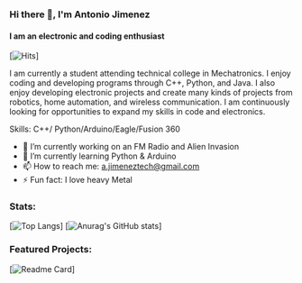 ### Hi there 👋, I'm Antonio Jimenez
#### I am an electronic and coding enthusiast

[![Hits](https://hits.seeyoufarm.com/api/count/incr/badge.svg?url=https%3A%2F%2Fgithub.com%2Fgjbae1212%2Fhit-counter&count_bg=%233D76C8&title_bg=%23555555&icon=&icon_color=%23E7E7E7&title=hits&edge_flat=false)]

I am currently a student attending technical college in Mechatronics. I enjoy coding and developing programs through C++, Python, and Java. I also enjoy developing electronic projects and create many kinds of projects from robotics, home automation, and wireless communication. I am continuously looking for opportunities to expand my skills in code and electronics.

Skills: C++/ Python/Arduino/Eagle/Fusion 360

- 🔭 I’m currently working on an FM Radio and Alien Invasion 
- 🌱 I’m currently learning Python & Arduino 
- 📫 How to reach me: a.jimeneztech@gmail.com 
- ⚡ Fun fact: I love heavy Metal 

### Stats:
[![Top Langs](https://github-readme-stats.vercel.app/api/top-langs/?username=Antoniojim45&show_icons=true&theme=tokyonight&hide=javascript&langs_count=4)]
[![Anurag's GitHub stats](https://github-readme-stats.vercel.app/api?username=Antoniojim45&show_icons=true&theme=tokyonight)]

### Featured Projects:
[![Readme Card](https://github-readme-stats.vercel.app/api/pin/?username=Antoniojim45&repo=Alien-Invasion&theme=tokyonight)]








